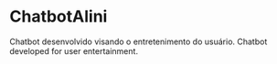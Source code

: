 # ChatbotAlini
Chatbot desenvolvido visando o entretenimento do usuário. Chatbot developed for user entertainment.
